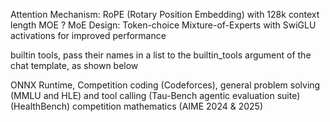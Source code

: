 Attention Mechanism: RoPE (Rotary Position Embedding) with 128k context length
MOE ? 
MoE Design: Token-choice Mixture-of-Experts with SwiGLU activations for improved performance

builtin tools, pass their names in a list to the builtin_tools argument of the chat template, as shown below

ONNX Runtime,
Competition coding (Codeforces), 
general problem solving (MMLU and HLE) and 
tool calling (Tau-Bench agentic evaluation suite)
(HealthBench⁠) 
 competition mathematics (AIME 2024 & 2025)